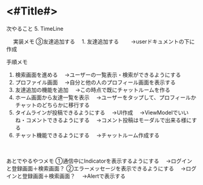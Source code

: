 #  <#Title#>

次やること
5. TimeLine

　
実装メモ
③友達追加する
　1. 友達追加する
　　→userドキュメントの下に作成



手順メモ
1. 検索画面を進める
　→ユーザーの一覧表示・検索ができるようにする
2. プロファイル画面
　→自分と他の人のプロフィール画面を表示する
3. 友達追加の機能を追加
　→この時点で既にチャットルームを作る
4. ホーム画面から友達一覧を表示
　→ユーザーをタップして、プロフィールかチャットのどちらかに移行する
5. タイムラインが投稿できるようにする
　→UI作成
　→ViewModelでいいね・コメントできるようにする
　→コメント投稿はモーダルで出来る様にする
6. チャット機能できるようにする
　→チャットルーム作成する

　

あとでやるやつメモ
①通信中にIndicatorを表示するようにする
　→ログインと登録画面＋検索画面？
②エラーメッセージを表示できるようにする
　→ログインと登録画面＋検索画面？
　→Alertで表示する
